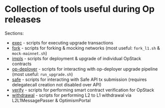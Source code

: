 # Collection of tools useful during Op releases

Sections:
- [exec](./exec/) - scripts for executing upgrade transactions 
- [fork](./fork/) - scripts for forking & mocking networks (most useful: `fork_l1.sh` & `mock-mainnet.sh`)
- [impls](./impls/) - scripts for deployment & upgrade of individual OpStack contracts
- [op-deployer](./op-deployer/) - scripts for interacting with op-deployer upgrade pipeline (most useful: `run_upgrade.sh`)
- [safe](./safe/) - scripts for interacting with Safe API tx submission (requires delegatecall creation not disabled over API)
- [verify](./verify/) - scripts for performing smart contract verification for OpStack
- [withdrawal](./withdrawal/) - scripts for performing L2 to L1 withdrawal via L2L1MessagePasser & OptimismPortal
